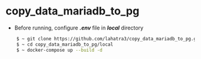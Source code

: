 # copy_data_mariadb_to_pg

- Before running, configure ***.env*** file in ***local*** directory

```bash
    $ ~ git clone https://github.com/lahatra3/copy_data_mariadb_to_pg.git
    $ ~ cd copy_data_mariadb_to_pg/local
    $ ~ docker-compose up --build -d
```

